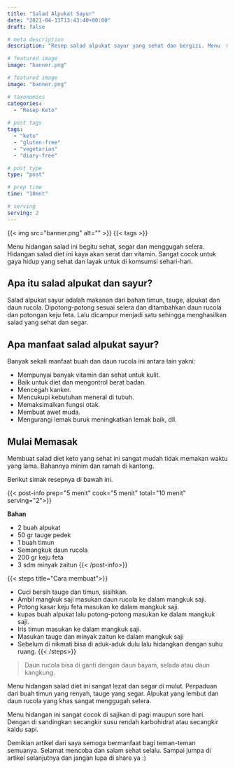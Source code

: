 ```yaml
---
title: "Salad Alpukat Sayur"
date: "2021-04-13T13:43:40+00:00"
draft: false

# meta description
description: "Resep salad alpukat sayur yang sehat dan bergizi. Menu  makanan keto dan vegan."

# featured image
image: "banner.png"

# featured image
image: "banner.png"

# taxonomies
categories:
  - "Resep Keto"
  
# post tags
tags:
  - "keto"
  - "gluten-free"
  - "vegetarian"
  - "diary-free"

# post type
type: "post"

# prep time
time: "10mnt"

# serving
serving: 2
---
```


{{< img src="banner.png" alt="" >}}
{{< tags >}}

Menu hidangan salad ini begitu sehat, segar dan menggugah selera. Hidangan salad diet ini kaya akan serat dan vitamin. Sangat cocok untuk gaya hidup yang sehat dan layak untuk di komsumsi sehari-hari.

## Apa itu salad alpukat dan sayur?

Salad alpukat sayur adalah makanan dari bahan timun, tauge, alpukat dan daun rucola. Dipotong-potong sesuai selera dan ditambahkan daun rucola dan potongan keju feta. Lalu dicampur menjadi satu sehingga menghasilkan salad yang sehat dan segar.

## Apa manfaat salad alpukat sayur?

Banyak sekali manfaat buah dan daun rucola ini antara lain yakni:
- Mempunyai banyak vitamin dan sehat untuk kulit.
- Baik untuk diet dan mengontrol berat badan.
- Mencegah kanker.
- Mencukupi kebutuhan meneral di tubuh.
- Memaksimalkan fungsi otak.
- Membuat awet muda.
- Mengurangi lemak buruk meningkatkan lemak baik, dll.

## Mulai Memasak

Membuat salad diet keto yang sehat ini sangat mudah tidak memakan waktu yang lama. Bahannya minim dan ramah di kantong. 

Berikut simak resepnya di bawah ini.

{{< post-info prep="5 menit" cook="5 menit" total="10 menit" serving="2">}}

__Bahan__

- 2 buah alpukat
- 50 gr tauge pedek
- 1 buah timun
- Semangkuk daun rucola
- 200 gr keju feta
- 3 sdm minyak zaitun
{{< /post-info>}}

{{< steps title="Cara membuat">}}
- Cuci bersih tauge dan timun, sisihkan.
- Ambil mangkuk saji masukan daun rucola ke dalam mangkuk saji.
- Potong kasar keju feta masukan ke dalam mangkuk saji.
- kupas buah alpukat lalu potong-potong masukan ke dalam mangkuk saji.
- Iris timun masukan ke dalam mangkuk saji.
- Masukan tauge dan minyak zaitun ke dalam mangkuk saji
- Sebelum di nikmati bisa di aduk-aduk dulu lalu hidangkan dengan suhu ruang.
{{< /steps>}}

>Daun rucola bisa di ganti dengan daun bayam, selada atau daun kangkung.

Menu hidangan salad diet ini sangat lezat dan segar di mulut. Perpaduan dari buah timun yang renyah, tauge yang segar. Alpukat yang lembut dan daun rucola yang khas sangat menggugah selera.

Menu hidangan ini sangat cocok di sajikan di pagi maupun sore hari. Dengan di sandingkan secangkir susu rendah karbohidrat atau secangkir kaldu sapi.

Demikian artikel dari saya semoga bermanfaat bagi teman-teman semuanya. Selamat mencoba dan salam sehat selalu. Sampai jumpa di artikel selanjutnya dan jangan lupa di share ya :)